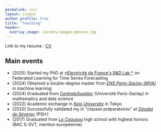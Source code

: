 ```yaml
---
permalink: /cv/
layout: single
author_profile: true
title: "Teaching"
header:
  overlay_image: /assets/images/geneve.jpg
---
```


Link to my resume : [CV](https://github.com/user-attachments/files/18452604/CV.pdf)

## Main events

- (2025) Started my PhD at [*Electricité de France's R&D Lab *](https://www.edf.fr/groupe-edf/inventer-l-avenir-de-l-energie/r-d-un-savoir-faire-mondial) on Federated Learning for Time Series Forecasting
- (2024) Obtained a double-degree master from [*ENS Paris-Saclay (MVA)*](https://www.master-mva.com/) in machine learning
- (2024) Graduated from [*CentraleSupélec*](https://www.centralesupelec.fr/) (Université Paris-Saclay) in mathematics and data science
- (2022) Academic exchange in [*Keio University*](https://www.keio.ac.jp/en/) in Tokyo
- (2020) Successfully validated my in "classes préparatoires" at [*Déodat de Séverac*](https://deodat.mon-ent-occitanie.fr/formations/classes-preparatoires-aux-grandes-ecoles-cpge-/) (PSI*)
- (2017) Graduated from [*Le Caousou*](https://www.caousou.com/) high school with highest honors (BAC S-SVT, mention européenne)
